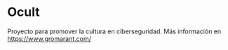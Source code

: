 # Ocult
Proyecto para promover la cultura en ciberseguridad. Más información en https://www.gromarant.com/

